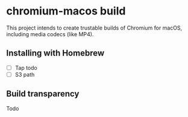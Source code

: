 # chromium-macos build

This project intends to create trustable builds of Chromium for macOS, including media codecs (like MP4).

## Installing with Homebrew

*   [ ] Tap todo
*   [ ] S3 path

## Build transparency

Todo

